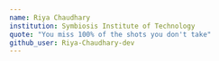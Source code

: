 ```yaml
---
name: Riya Chaudhary
institution: Symbiosis Institute of Technology
quote: "You miss 100% of the shots you don't take"
github_user: Riya-Chaudhary-dev
---
```

